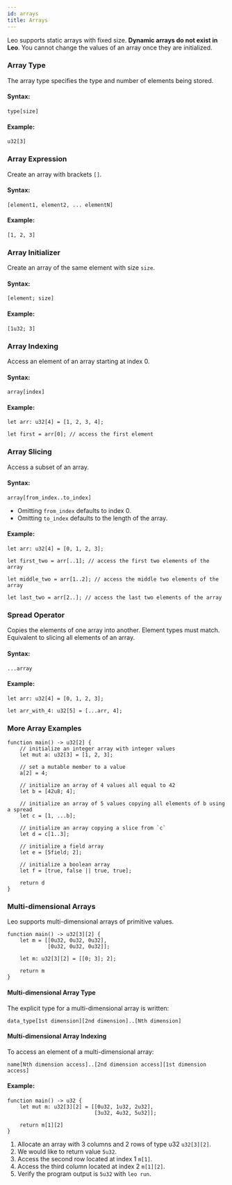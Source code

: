 ```yaml
---
id: arrays
title: Arrays
---
```


Leo supports static arrays with fixed size. 
**Dynamic arrays do not exist in Leo**. 
You cannot change the values of an array once they are initialized.

### Array Type
The array type specifies the type and number of elements being stored.

#### Syntax:
`type[size]`

#### Example: 
```leo title="Array type that stores 3 elements with type u32"
u32[3]
```

### Array Expression
Create an array with brackets `[]`.

#### Syntax:
`[element1, element2, ... elementN]`

#### Example:
```leo title="Array that stores values 1, 2, 3 with type u32"
[1, 2, 3]
```

### Array Initializer
Create an array of the same element with size `size`.

#### Syntax:
`[element; size]` 

#### Example:
```leo title="Array that stores values 1, 1, 1 with type u32"
[1u32; 3]
```

### Array Indexing

Access an element of an array starting at index 0.

#### Syntax:
`array[index]`

#### Example:
```leo
let arr: u32[4] = [1, 2, 3, 4];

let first = arr[0]; // access the first element
```

### Array Slicing
Access a subset of an array. 

#### Syntax:
`array[from_index..to_index]`

* Omitting `from_index` defaults to index 0.
* Omitting `to_index` defaults to the length of the array.

#### Example:
```leo
let arr: u32[4] = [0, 1, 2, 3];

let first_two = arr[..1]; // access the first two elements of the array

let middle_two = arr[1..2]; // access the middle two elements of the array

let last_two = arr[2..]; // access the last two elements of the array
```

### Spread Operator
Copies the elements of one array into another. Element types must match.
Equivalent to slicing all elements of an array.

#### Syntax:
`...array`

#### Example:
```leo
let arr: u32[4] = [0, 1, 2, 3];

let arr_with_4: u32[5] = [...arr, 4];
```

### More Array Examples

```leo
function main() -> u32[2] {
    // initialize an integer array with integer values
    let mut a: u32[3] = [1, 2, 3];

    // set a mutable member to a value
    a[2] = 4;

    // initialize an array of 4 values all equal to 42
    let b = [42u8; 4];

    // initialize an array of 5 values copying all elements of b using a spread
    let c = [1, ...b];

    // initialize an array copying a slice from `c`
    let d = c[1..3];

    // initialize a field array
    let e = [5field; 2];

    // initialize a boolean array
    let f = [true, false || true, true];

    return d
}
```

### Multi-dimensional Arrays

Leo supports multi-dimensional arrays of primitive values.

```leo
function main() -> u32[3][2] {
    let m = [[0u32, 0u32, 0u32], 
             [0u32, 0u32, 0u32]];

    let m: u32[3][2] = [[0; 3]; 2];

    return m
}
```

#### Multi-dimensional Array Type
The explicit type for a multi-dimensional array is written: 

`data_type[1st dimension][2nd dimension]..[Nth dimension]`

#### Multi-dimensional Array Indexing
To access an element of a multi-dimensional array:

`name[Nth dimension access]..[2nd dimension access][1st dimension access]`

#### Example:

```leo title="src/main.leo"
function main() -> u32 {
    let mut m: u32[3][2] = [[0u32, 1u32, 2u32],
                            [3u32, 4u32, 5u32]];

    return m[1][2]
}
```
1. Allocate an array with 3 columns and 2 rows of type u32 `u32[3][2]`. 
2. We would like to return value `5u32`.
3. Access the second row located at index 1 `m[1]`.
4. Access the third column located at index 2 `m[1][2]`.
5. Verify the program output is `5u32` with `leo run`.